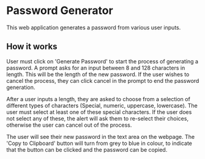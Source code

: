 # Password Generator
This web application generates a password from various user inputs.

## How it works
User must click on 'Generate Password' to start the process of generating a password. A prompt asks for an input between 8 and 128 characters in length. This will be the length of the new password. If the user wishes to cancel the process, they can click cancel in the prompt to end the password generation.

After a user inputs a length, they are asked to choose from a selection of different types of characters (Special, numeric, uppercase, lowercase). The user must select at least one of these special characters. If the user does not select any of these, the alert will ask them to re-select their choices, otherwise the user can cancel out of the process.

The user will see their new password in the text area on the webpage. The 'Copy to Clipboard' button will turn from grey to blue in colour, to indicate that the button can be clicked and the password can be copied.
